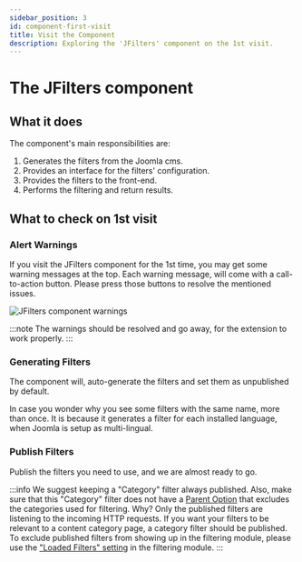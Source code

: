 ```yaml
---
sidebar_position: 3
id: component-first-visit
title: Visit the Component
description: Exploring the 'JFilters' component on the 1st visit.
---
```


# The JFilters component

## What it does
The component's main responsibilities are:
1. Generates the filters from the Joomla cms.
2. Provides an interface for the filters' configuration.
3. Provides the filters to the front-end.
4. Performs the filtering and return results.

## What to check on 1st visit

### Alert Warnings
If you visit the JFilters component for the 1st time, you may get some warning messages at the top. 
Each warning message, will come with a call-to-action button. Please press those buttons to resolve the mentioned issues.

![JFilters component warnings](/img/getting-started/component-warnings.png)

:::note
The warnings should be resolved and go away, for the extension to work properly.
:::

### Generating Filters
The component will, auto-generate the filters and set them as unpublished by default.

In case you wonder why you see some filters with the same name, more than once. 
It is because it generates a filter for each installed language, when Joomla is setup as multi-lingual.

### Publish Filters
Publish the filters you need to use, and we are almost ready to go.

:::info
We suggest keeping a "Category" filter always published. Also, make sure that this "Category" filter does not have a [Parent Option](/component/filter-config/tree#parent-option) that excludes the categories used for filtering.
Why? Only the published filters are listening to the incoming HTTP requests. If you want your filters to be relevant to a content category page, a category filter should be published.
To exclude published filters from showing up in the filtering module, please use the ["Loaded Filters" setting](/getting-started/filtering-module#setup) in the filtering module.
:::

